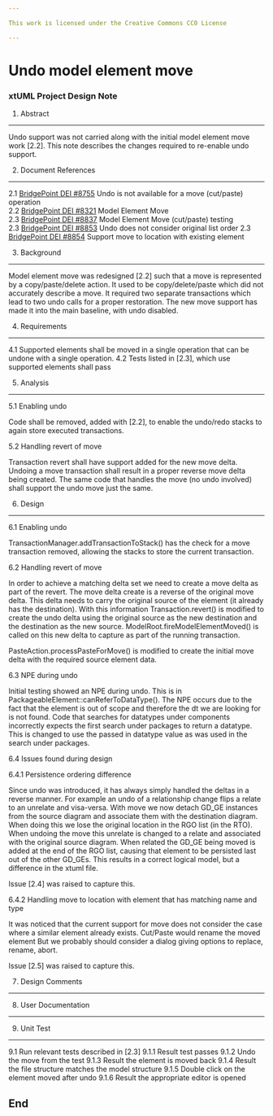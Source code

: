 ```yaml
---

This work is licensed under the Creative Commons CC0 License

---
```


# Undo model element move
### xtUML Project Design Note

1. Abstract
-----------
Undo support was not carried along with the initial model element move work
[2.2].  This note describes the changes required to re-enable undo support.

2. Document References
----------------------
<a id="2.1"></a>2.1 [BridgePoint DEI #8755](https://support.onefact.net/issues/8755) Undo is not available for a move (cut/paste) operation  
<a id="2.2"></a>2.2 [BridgePoint DEI #8321](https://support.onefact.net/issues/8321) Model Element Move   
<a id="2.3"></a>2.3 [BridgePoint DEI #8837](https://support.onefact.net/issues/8837) Model Element Move (cut/paste) testing  
<a id="2.3"></a>2.3 [BridgePoint DEI #8853](https://support.onefact.net/issues/8853) Undo does not consider original list order
<a id="2.3"></a>2.3 [BridgePoint DEI #8854](https://support.onefact.net/issues/8854) Support move to location with existing element

3. Background
-------------

Model element move was redesigned [2.2] such that a move is represented by a
copy/paste/delete action.  It used to be copy/delete/paste which did not
accurately describe a move.  It required two separate transactions which lead
to two undo calls for a proper restoration.  The new move support has made it
into the main baseline, with undo disabled.

4. Requirements
---------------

4.1 Supported elements shall be moved in a single operation that can be undone
with a single operation.
4.2 Tests listed in [2.3], which use supported elements shall pass

5. Analysis
-----------

5.1 Enabling undo

Code shall be removed, added with [2.2], to enable the undo/redo stacks to again
store executed transactions.

5.2 Handling revert of move

Transaction revert shall have support added for the new move delta.  Undoing a
move transaction shall result in a proper reverse move delta being created.  The
same code that handles the move (no undo involved) shall support the undo move
just the same.

6. Design
---------   

6.1 Enabling undo

TransactionManager.addTransactionToStack() has the check for a move transaction
removed, allowing the stacks to store the current transaction.

6.2 Handling revert of move

In order to achieve a matching delta set we need to create a move delta as part
of the revert.  The move delta create is a reverse of the original move delta.
This delta needs to carry the original source of the element (it already has the
destination).  With this information Transaction.revert() is modified to create
the undo delta using the original source as the new destination and the
destination as the new source.  ModelRoot.fireModelElementMoved() is called on
this new delta to capture as part of the running transaction.

PasteAction.processPasteForMove() is modified to create the initial move delta
with the required source element data.

6.3 NPE during undo

Initial testing showed an NPE during undo.  This is in
PackageableElement::canReferToDataType().  The NPE occurs due to the fact that
the element is out of scope and therefore the dt we are looking for is not
found.  Code that searches for datatypes under components incorrectly expects
the first search under packages to return a datatype.  This is changed to use
the passed in datatype value as was used in the search under packages.

6.4 Issues found during design

6.4.1 Persistence ordering difference

Since undo was introduced, it has always simply handled the deltas in a reverse
manner.  For example an undo of a relationship change flips a relate to an
unrelate and visa-versa.  With move we now detach GD_GE instances from the
source diagram and associate them with the destination diagram.  When doing this
we lose the original location in the RGO list (in the RTO).  When undoing the
move this unrelate is changed to a relate and associated with the original
source diagram. When related the GD_GE being moved is added at the end of the
RGO list, causing that element to be persisted last out of the other GD_GEs.
This results in a correct logical model, but a difference in the xtuml file.

Issue [2.4] was raised to capture this.

6.4.2 Handling move to location with element that has matching name and type

It was noticed that the current support for move does not consider the case
where a similar element already exists.  Cut/Paste would rename the moved
element  But we probably should consider a dialog giving options to replace,
rename, abort.

Issue [2.5] was raised to capture this.

7. Design Comments
------------------

8. User Documentation
---------------------

9. Unit Test
------------

9.1 Run relevant tests described in [2.3]
9.1.1 Result test passes
9.1.2 Undo the move from the test
9.1.3 Result the element is moved back
9.1.4 Result the file structure matches the model structure 
9.1.5 Double click on the element moved after undo
9.1.6 Result the appropriate editor is opened

End
--- 
